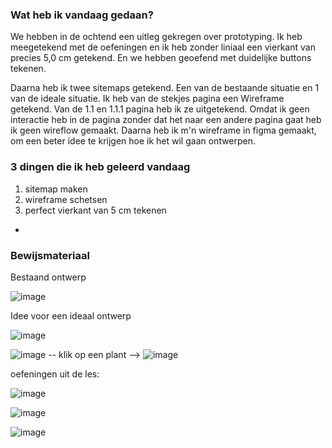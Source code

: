 ### Wat heb ik vandaag gedaan?
We hebben in de ochtend een uitleg gekregen over prototyping. Ik heb meegetekend met de oefeningen en ik heb zonder liniaal een vierkant van precies 5,0 cm getekend. En we hebben geoefend met duidelijke buttons tekenen.

Daarna heb ik twee sitemaps getekend. Een van de bestaande situatie en 1 van de ideale situatie. Ik heb van de stekjes pagina een Wireframe getekend. Van de 1.1 en 1.1.1 pagina heb ik ze uitgetekend. Omdat ik geen interactie heb in de pagina zonder dat het naar een andere pagina gaat heb ik geen wireflow gemaakt. Daarna heb ik m'n wireframe in figma gemaakt, om een beter idee te krijgen hoe ik het wil gaan ontwerpen. 

### 3 dingen die ik heb geleerd vandaag
1. sitemap maken
2. wireframe schetsen
3. perfect vierkant van 5 cm tekenen
- 


### Bewijsmateriaal

Bestaand ontwerp

![image](https://github.com/user-attachments/assets/7c8aa64e-d8ff-4e9f-ac4a-d99a6f9f6b6c)


Idee voor een ideaal ontwerp

![image](https://github.com/user-attachments/assets/c631d20f-c0bf-4744-889e-80e96b7a0544)



![image](https://github.com/user-attachments/assets/99c60ec5-6de3-4585-acef-4125666e2990)  -- klik op een plant --> 
![image](https://github.com/user-attachments/assets/64f8cd00-4d7e-4865-a812-bfc9c6177fec)


oefeningen uit de les:

![image](https://github.com/user-attachments/assets/fcf2eef4-5b0b-4659-8a15-d96afae643ef)

![image](https://github.com/user-attachments/assets/a299c4a6-e42b-4db5-8cce-0564699c3756)

![image](https://github.com/user-attachments/assets/13589c57-7d11-424d-98de-ed9db7b9f74e)


